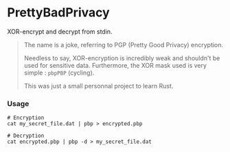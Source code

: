 # PrettyBadPrivacy
XOR-encrypt and decrypt from stdin.

> The name is a joke, referring to PGP (Pretty Good Privacy) encryption.
>
> Needless to say, XOR-encryption is incredibly weak and shouldn't be used for sensitive data. Furthermore, the XOR mask used is very simple : `pbpPBP` (cycling).
> 
> This was just a small personnal project to learn Rust.

### Usage
```
# Encryption
cat my_secret_file.dat | pbp > encrypted.pbp

# Decryption
cat encrypted.pbp | pbp -d > my_secret_file.dat
```
